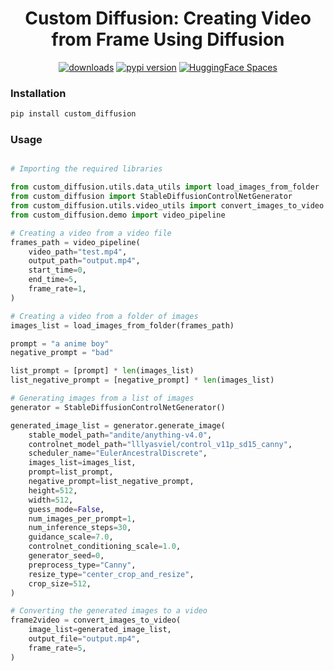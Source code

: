 <div align="center">
<h1>
    Custom Diffusion: Creating Video from Frame Using Diffusion
</h1>
<div>
    <a href="https://pepy.tech/project/custom_diffusion"><img src="https://pepy.tech/badge/custom_diffusion" alt="downloads"></a>
    <a href="https://badge.fury.io/py/custom_diffusion"><img src="https://badge.fury.io/py/custom_diffusion.svg" alt="pypi version"></a>
    <a href="https://huggingface.co/spaces/ArtGAN/Stable-Diffusion-ControlNet-WebUI"><img src="https://huggingface.co/datasets/huggingface/badges/raw/main/open-in-hf-spaces-sm.svg" alt="HuggingFace Spaces"></a>
</div>
</div>


### Installation
```bash
pip install custom_diffusion
```

### Usage
```python

# Importing the required libraries

from custom_diffusion.utils.data_utils import load_images_from_folder
from custom_diffusion import StableDiffusionControlNetGenerator
from custom_diffusion.utils.video_utils import convert_images_to_video
from custom_diffusion.demo import video_pipeline

# Creating a video from a video file
frames_path = video_pipeline(
    video_path="test.mp4",
    output_path="output.mp4",
    start_time=0,
    end_time=5,
    frame_rate=1,
)

# Creating a video from a folder of images
images_list = load_images_from_folder(frames_path)

prompt = "a anime boy"
negative_prompt = "bad"

list_prompt = [prompt] * len(images_list)
list_negative_prompt = [negative_prompt] * len(images_list)

# Generating images from a list of images
generator = StableDiffusionControlNetGenerator()

generated_image_list = generator.generate_image(
    stable_model_path="andite/anything-v4.0",
    controlnet_model_path="lllyasviel/control_v11p_sd15_canny",
    scheduler_name="EulerAncestralDiscrete",
    images_list=images_list,
    prompt=list_prompt,
    negative_prompt=list_negative_prompt,
    height=512,
    width=512,
    guess_mode=False,
    num_images_per_prompt=1,
    num_inference_steps=30,
    guidance_scale=7.0,
    controlnet_conditioning_scale=1.0,
    generator_seed=0,
    preprocess_type="Canny",
    resize_type="center_crop_and_resize",
    crop_size=512,
)

# Converting the generated images to a video
frame2video = convert_images_to_video(
    image_list=generated_image_list,
    output_file="output.mp4",
    frame_rate=5,
)
```
